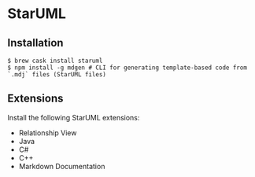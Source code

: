 # StarUML

## Installation

```ShellSession
$ brew cask install staruml
$ npm install -g mdgen # CLI for generating template-based code from `.mdj` files (StarUML files)
```

## Extensions

Install the following StarUML extensions:
* Relationship View
* Java
* C#
* C++
* Markdown Documentation
